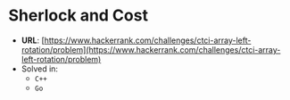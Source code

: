 # Sherlock and Cost

* **URL**: [https://www.hackerrank.com/challenges/ctci-array-left-rotation/problem](https://www.hackerrank.com/challenges/ctci-array-left-rotation/problem)
* Solved in:
    * `C++`
    * `Go`
